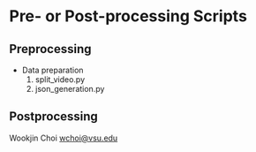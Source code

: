 # Pre- or Post-processing Scripts

## Preprocessing
- Data preparation
    1. split_video.py
    2. json_generation.py

## Postprocessing


Wookjin Choi <wchoi@vsu.edu>